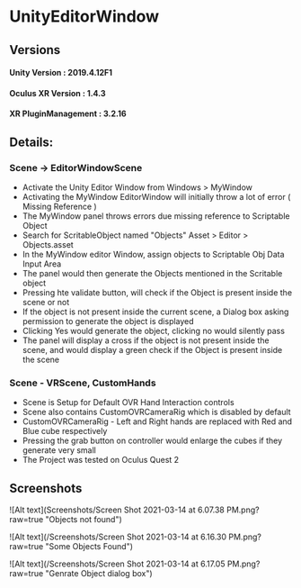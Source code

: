 # UnityEditorWindow

## Versions
#### Unity Version : 2019.4.12F1
#### Oculus XR Version : 1.4.3
#### XR PluginManagement : 3.2.16

## Details:

### Scene -> EditorWindowScene
- Activate the Unity Editor Window from
  Windows > MyWindow
- Activating the MyWindow EditorWindow will initially throw a lot of error ( Missing Reference )
- The MyWindow panel throws errors due missing reference to Scriptable Object
- Search for ScritableObject named "Objects"
  Asset > Editor > Objects.asset
- In the MyWindow editor Window, assign objects to Scriptable Obj Data Input Area
- The panel would then generate the Objects mentioned in the Scritable object
- Pressing hte validate button, will check if the Object is present inside the scene or not
- If the object is not present inside the current scene, a Dialog box asking permission to generate the object is displayed
- Clicking Yes would generate the object, clicking no would silently pass
- The panel will display a cross if the object is not present inside the scene, and would display a green check if the Object is present inside the scene

### Scene - VRScene, CustomHands
- Scene is Setup for Default OVR Hand Interaction controls
- Scene also contains CustomOVRCameraRig which is disabled by default
- CustomOVRCameraRig - Left and Right hands are replaced with Red and Blue cube respectively
- Pressing the grab button on controller would enlarge the cubes if they generate very small
- The Project was tested on Oculus Quest 2

## Screenshots
![Alt text](Screenshots/Screen Shot 2021-03-14 at 6.07.38 PM.png?raw=true "Objects not found")

![Alt text](/Screenshots/Screen Shot 2021-03-14 at 6.16.30 PM.png?raw=true "Some Objects Found")

![Alt text](/Screenshots/Screen Shot 2021-03-14 at 6.17.05 PM.png?raw=true "Genrate Object dialog box")

